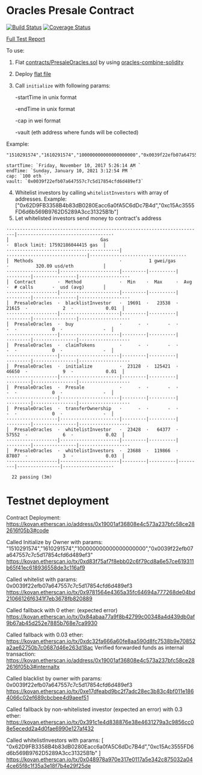 # Oracles Presale Contract
[![Build Status](https://travis-ci.org/rstormsf/oracles-presale.svg?branch=master)](https://travis-ci.org/rstormsf/oracles-presale)
[![Coverage Status](https://coveralls.io/repos/github/rstormsf/oracles-presale/badge.svg?branch=master)](https://coveralls.io/github/rstormsf/oracles-presale?branch=master)

[Full Test Report](https://rstormsf.github.io/oracles-presale/mochawesome.html)

To use:
1. Flat [contracts/PresaleOracles.sol](contracts/PresaleOracles.sol) by using [oracles-combine-solidity](github.com/oraclesorg/oracles-combine-solidity/commits/master)
2. Deploy [flat file](flat/PresaleOracles_flat.sol)
3. Call `initialize` with following params:

    -startTime in unix format 

    -endTime in unix format 

    -cap in wei format 

    -vault (eth address where funds will be collected) 
    
Example: 

    "1510291574","1610291574","100000000000000000000","0x0039f22efb07a647557c7c5d17854cfd6d489ef3"

    startTime: `Friday, November 10, 2017 5:26:14 AM `
    endTime: `Sunday, January 10, 2021 3:12:54 PM `
    cap: `100 eth `
    vault: `0x0039f22efb07a647557c7c5d17854cfd6d489ef3`
4. Whitelist investors by calling `whitelistInvestors` with array of addresses. Example:
["0x62D9FB3358B4b83dB0280Eacc6a0fA5C6dDc7B4d","0xc15Ac3555FD6d6b569B9762D5289A3cc31325B1b"]
5. Let whitelisted investors send money to contract's address


```
·------------------------------------------------------------------------|-----------------------------------·
│                                  Gas                                   ·  Block limit: 17592186044415 gas  │
··········································|······························|····································
│  Methods                                ·          1 gwei/gas          ·          320.09 usd/eth           │
···················|······················|·········|··········|·········|················|···················
│  Contract        ·  Method              ·  Min    ·  Max     ·  Avg    ·  # calls       ·  usd (avg)       │
···················|······················|·········|··········|·········|················|···················
│  PresaleOracles  ·  blacklistInvestor   ·  19691  ·   23538  ·  21615  ·             2  ·            0.01  │
···················|······················|·········|··········|·········|················|···················
│  PresaleOracles  ·  buy                 ·      -  ·       -  ·      -  ·             0  ·               -  │
···················|······················|·········|··········|·········|················|···················
│  PresaleOracles  ·  claimTokens         ·      -  ·       -  ·      -  ·             0  ·               -  │
···················|······················|·········|··········|·········|················|···················
│  PresaleOracles  ·  initialize          ·  23128  ·  125421  ·  46650  ·             9  ·            0.01  │
···················|······················|·········|··········|·········|················|···················
│  PresaleOracles  ·  Presale             ·      -  ·       -  ·      -  ·             0  ·               -  │
···················|······················|·········|··········|·········|················|···················
│  PresaleOracles  ·  transferOwnership   ·      -  ·       -  ·      -  ·             0  ·               -  │
···················|······················|·········|··········|·········|················|···················
│  PresaleOracles  ·  whitelistInvestor   ·  23428  ·   64377  ·  57552  ·             6  ·            0.02  │
···················|······················|·········|··········|·········|················|···················
│  PresaleOracles  ·  whitelistInvestors  ·  23688  ·  119866  ·  87807  ·             3  ·            0.03  │
·------------------|----------------------|---------|----------|---------|----------------|------------------·

  22 passing (3m)
  ```

# Testnet deployment

Contract Deployment: https://kovan.etherscan.io/address/0x19001af36808e4c573a237bfc58ce282616f05b3#code

Called Initialize by Owner with params: "1510291574","1610291574","100000000000000000000","0x0039f22efb07a647557c7c5d17854cfd6d489ef3"
https://kovan.etherscan.io/tx/0xd83f75af7f8ebb02c6f79cd8a6e57ce619311b65f41ec618936558de3c116af9

Called whitelist with params: 0x0039f22efb07a647557c7c5d17854cfd6d489ef3
https://kovan.etherscan.io/tx/0x9781564e4365a35fc64694a777268de04bd21066126f6341f7eb3678fb820889

Called fallback with 0 ether: (expected error)
https://kovan.etherscan.io/tx/0x84abaa77a9f8b42799c00348a4d439db0af9b67ab45d252e7885b768e7ca9930

Called fallback with 0.03 ether:
https://kovan.etherscan.io/tx/0xdc32fa666a60fe8aa590d8fc7538b9e70852a2ae62750b7c0687d46e263d18ac
Verified forwarded funds as internal transaction:
https://kovan.etherscan.io/address/0x19001af36808e4c573a237bfc58ce282616f05b3#internaltx

Called blacklist by owner with params: 0x0039f22efb07a647557c7c5d17854cfd6d489ef3
https://kovan.etherscan.io/tx/0xe17dfeabd9bc2f7adc28ec3b83c4bf011e1864066c02ef689cbcbee4d9aeef51

Called fallback by non-whitelisted investor (expected an error) with 0.3 ether:
https://kovan.etherscan.io/tx/0x391c1e4d838876e38e4631279a3c9856cc08e5ecedd2a4d0fae6990e127af432

Called whitelistInvestors with params: [
    "0x62D9FB3358B4b83dB0280Eacc6a0fA5C6dDc7B4d","0xc15Ac3555FD6d6b569B9762D5289A3cc31325B1b"
]
https://kovan.etherscan.io/tx/0x048978a970e317e0117a5e342c875032a044ce65f8c1f35a3e18f7b4e29f25de